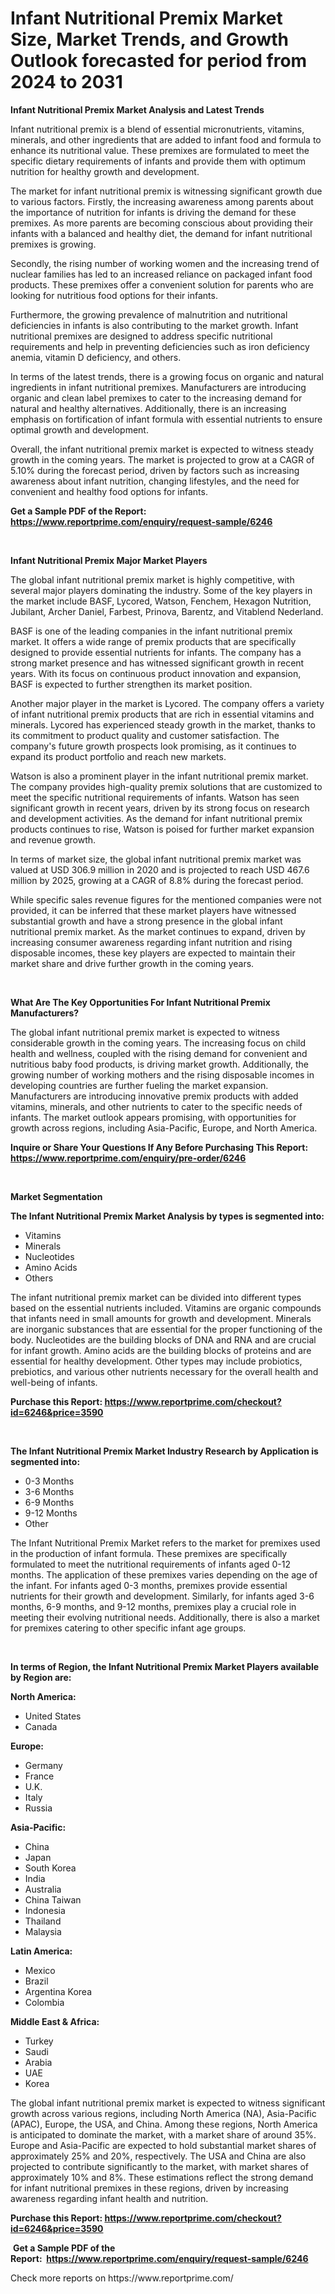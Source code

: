 <p><h1>Infant Nutritional Premix Market Size, Market Trends, and Growth Outlook forecasted for period from 2024 to 2031</h1></p><p><strong>Infant Nutritional Premix Market Analysis and Latest Trends</strong></p>
<p><p>Infant nutritional premix is a blend of essential micronutrients, vitamins, minerals, and other ingredients that are added to infant food and formula to enhance its nutritional value. These premixes are formulated to meet the specific dietary requirements of infants and provide them with optimum nutrition for healthy growth and development.</p><p>The market for infant nutritional premix is witnessing significant growth due to various factors. Firstly, the increasing awareness among parents about the importance of nutrition for infants is driving the demand for these premixes. As more parents are becoming conscious about providing their infants with a balanced and healthy diet, the demand for infant nutritional premixes is growing.</p><p>Secondly, the rising number of working women and the increasing trend of nuclear families has led to an increased reliance on packaged infant food products. These premixes offer a convenient solution for parents who are looking for nutritious food options for their infants.</p><p>Furthermore, the growing prevalence of malnutrition and nutritional deficiencies in infants is also contributing to the market growth. Infant nutritional premixes are designed to address specific nutritional requirements and help in preventing deficiencies such as iron deficiency anemia, vitamin D deficiency, and others.</p><p>In terms of the latest trends, there is a growing focus on organic and natural ingredients in infant nutritional premixes. Manufacturers are introducing organic and clean label premixes to cater to the increasing demand for natural and healthy alternatives. Additionally, there is an increasing emphasis on fortification of infant formula with essential nutrients to ensure optimal growth and development.</p><p>Overall, the infant nutritional premix market is expected to witness steady growth in the coming years. The market is projected to grow at a CAGR of 5.10% during the forecast period, driven by factors such as increasing awareness about infant nutrition, changing lifestyles, and the need for convenient and healthy food options for infants.</p></p>
<p><strong>Get a Sample PDF of the Report:&nbsp; <a href="https://www.reportprime.com/enquiry/request-sample/6246">https://www.reportprime.com/enquiry/request-sample/6246</a></strong></p>
<p>&nbsp;</p>
<p><strong>Infant Nutritional Premix Major Market Players</strong></p>
<p><p>The global infant nutritional premix market is highly competitive, with several major players dominating the industry. Some of the key players in the market include BASF, Lycored, Watson, Fenchem, Hexagon Nutrition, Jubilant, Archer Daniel, Farbest, Prinova, Barentz, and Vitablend Nederland.</p><p>BASF is one of the leading companies in the infant nutritional premix market. It offers a wide range of premix products that are specifically designed to provide essential nutrients for infants. The company has a strong market presence and has witnessed significant growth in recent years. With its focus on continuous product innovation and expansion, BASF is expected to further strengthen its market position.</p><p>Another major player in the market is Lycored. The company offers a variety of infant nutritional premix products that are rich in essential vitamins and minerals. Lycored has experienced steady growth in the market, thanks to its commitment to product quality and customer satisfaction. The company's future growth prospects look promising, as it continues to expand its product portfolio and reach new markets.</p><p>Watson is also a prominent player in the infant nutritional premix market. The company provides high-quality premix solutions that are customized to meet the specific nutritional requirements of infants. Watson has seen significant growth in recent years, driven by its strong focus on research and development activities. As the demand for infant nutritional premix products continues to rise, Watson is poised for further market expansion and revenue growth.</p><p>In terms of market size, the global infant nutritional premix market was valued at USD 306.9 million in 2020 and is projected to reach USD 467.6 million by 2025, growing at a CAGR of 8.8% during the forecast period.</p><p>While specific sales revenue figures for the mentioned companies were not provided, it can be inferred that these market players have witnessed substantial growth and have a strong presence in the global infant nutritional premix market. As the market continues to expand, driven by increasing consumer awareness regarding infant nutrition and rising disposable incomes, these key players are expected to maintain their market share and drive further growth in the coming years.</p></p>
<p>&nbsp;</p>
<p><strong>What Are The Key Opportunities For Infant Nutritional Premix Manufacturers?</strong></p>
<p><p>The global infant nutritional premix market is expected to witness considerable growth in the coming years. The increasing focus on child health and wellness, coupled with the rising demand for convenient and nutritious baby food products, is driving market growth. Additionally, the growing number of working mothers and the rising disposable incomes in developing countries are further fueling the market expansion. Manufacturers are introducing innovative premix products with added vitamins, minerals, and other nutrients to cater to the specific needs of infants. The market outlook appears promising, with opportunities for growth across regions, including Asia-Pacific, Europe, and North America.</p></p>
<p><strong>Inquire or Share Your Questions If Any Before Purchasing This Report: <a href="https://www.reportprime.com/enquiry/pre-order/6246">https://www.reportprime.com/enquiry/pre-order/6246</a></strong></p>
<p>&nbsp;</p>
<p><strong>Market Segmentation</strong></p>
<p><strong>The Infant Nutritional Premix Market Analysis by types is segmented into:</strong></p>
<p><ul><li>Vitamins</li><li>Minerals</li><li>Nucleotides</li><li>Amino Acids</li><li>Others</li></ul></p>
<p><p>The infant nutritional premix market can be divided into different types based on the essential nutrients included. Vitamins are organic compounds that infants need in small amounts for growth and development. Minerals are inorganic substances that are essential for the proper functioning of the body. Nucleotides are the building blocks of DNA and RNA and are crucial for infant growth. Amino acids are the building blocks of proteins and are essential for healthy development. Other types may include probiotics, prebiotics, and various other nutrients necessary for the overall health and well-being of infants.</p></p>
<p><strong>Purchase this Report:&nbsp;<a href="https://www.reportprime.com/checkout?id=6246&price=3590">https://www.reportprime.com/checkout?id=6246&price=3590</a></strong></p>
<p>&nbsp;</p>
<p><strong>The Infant Nutritional Premix Market Industry Research by Application is segmented into:</strong></p>
<p><ul><li>0-3 Months</li><li>3-6 Months</li><li>6-9 Months</li><li>9-12 Months</li><li>Other</li></ul></p>
<p><p>The Infant Nutritional Premix Market refers to the market for premixes used in the production of infant formula. These premixes are specifically formulated to meet the nutritional requirements of infants aged 0-12 months. The application of these premixes varies depending on the age of the infant. For infants aged 0-3 months, premixes provide essential nutrients for their growth and development. Similarly, for infants aged 3-6 months, 6-9 months, and 9-12 months, premixes play a crucial role in meeting their evolving nutritional needs. Additionally, there is also a market for premixes catering to other specific infant age groups.</p></p>
<p>&nbsp;</p>
<p><strong>In terms of Region, the Infant Nutritional Premix Market Players available by Region are:</strong></p>
<p>
    <p> <strong> North America: </strong>
        <ul>
            <li>United States</li>
            <li>Canada</li>
        </ul>
        </p> 
    <p> <strong> Europe: </strong>
        <ul>
            <li>Germany</li>
            <li>France</li>
            <li>U.K.</li>
            <li>Italy</li>
            <li>Russia</li>
        </ul>
        </p> 
    <p> <strong> Asia-Pacific: </strong>
        <ul>
            <li>China</li>
            <li>Japan</li>
            <li>South Korea</li>
            <li>India</li>
            <li>Australia</li>
            <li>China Taiwan</li>
            <li>Indonesia</li>
            <li>Thailand</li>
            <li>Malaysia</li>
        </ul>
        </p> 
    <p> <strong> Latin America: </strong>
        <ul>
            <li>Mexico</li>
            <li>Brazil</li>
            <li>Argentina Korea</li>
            <li>Colombia</li>
        </ul>
        </p> 
    <p> <strong> Middle East & Africa: </strong>
        <ul>
            <li>Turkey</li>
            <li>Saudi</li>
            <li>Arabia</li>
            <li>UAE</li>
            <li>Korea</li>
        </ul>
    </p>
    </p>
<p><p>The global infant nutritional premix market is expected to witness significant growth across various regions, including North America (NA), Asia-Pacific (APAC), Europe, the USA, and China. Among these regions, North America is anticipated to dominate the market, with a market share of around 35%. Europe and Asia-Pacific are expected to hold substantial market shares of approximately 25% and 20%, respectively. The USA and China are also projected to contribute significantly to the market, with market shares of approximately 10% and 8%. These estimations reflect the strong demand for infant nutritional premixes in these regions, driven by increasing awareness regarding infant health and nutrition.</p></p>
<p><strong>Purchase this Report: <a href="https://www.reportprime.com/checkout?id=6246&price=3590">https://www.reportprime.com/checkout?id=6246&price=3590</a></strong></p>
<p>&nbsp;<strong>Get a Sample PDF of the Report:&nbsp;&nbsp;<a href="https://www.reportprime.com/enquiry/request-sample/6246">https://www.reportprime.com/enquiry/request-sample/6246</a></strong></p>
<p><strong></strong></p>
<p>Check more reports on https://www.reportprime.com/</p>